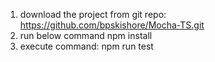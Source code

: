1. download the project from git repo: https://github.com/bpskishore/Mocha-TS.git
2. run below command
    npm install
3. execute command: npm run test

